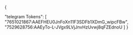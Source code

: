 {

"telegram Tokens": [
  "7651021867:AAEFHEU0JnFoXn11F3SDFb1XDmG_wipcFBw",
  "7529628756:AAEyTo-L-JVgx9LVjJnvHzUvwj8qFZEdnoU 
 ]
}

